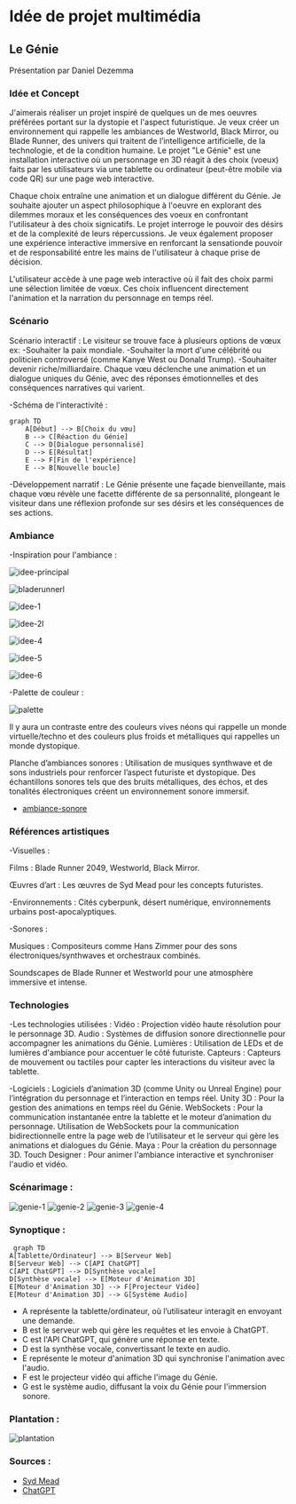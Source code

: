 # Idée de projet multimédia
## Le Génie
Présentation par Daniel Dezemma



### Idée et Concept
 J'aimerais réaliser un projet inspiré de quelques un de mes oeuvres préférées portant sur la dystopie et l'aspect futuristique. Je veux créer un environnement qui rappelle les ambiances de Westworld, Black Mirror, ou Blade Runner, des univers qui traitent de l’intelligence artificielle, de la technologie, et de la condition humaine. Le projet "Le Génie" est une installation interactive où un personnage en 3D réagit à des choix (voeux) faits par les utilisateurs via une tablette ou ordinateur (peut-être mobile via code QR) sur une page web interactive. 
 
 Chaque choix entraîne une animation et un dialogue différent du Génie. Je souhaite ajouter un aspect philosophique à l'oeuvre en explorant des dilemmes moraux et les conséquences des voeux en confrontant l'utilisateur à des choix signicatifs. Le projet interroge le pouvoir des désirs et de la complexité de leurs répercussions. Je veux également proposer une expérience interactive immersive en renforcant la sensationde pouvoir et de responsabilité entre les mains de l'utilisateur à chaque prise de décision.

L'utilisateur accède à une page web interactive où il fait des choix parmi une sélection limitée de vœux. Ces choix influencent directement l'animation et la narration du personnage en temps réel.

### Scénario
Scénario interactif :
Le visiteur se trouve face à plusieurs options de vœux ex:
-Souhaiter la paix mondiale. 
-Souhaiter la mort d'une célébrité ou politicien controversé (comme Kanye West ou Donald Trump).
-Souhaiter devenir riche/milliardaire.
Chaque vœu déclenche une animation et un dialogue uniques du Génie, avec des réponses émotionnelles et des conséquences narratives qui varient.

-Schéma de l'interactivité :

```mermaid
graph TD
    A[Début] --> B[Choix du vœu]
    B --> C[Réaction du Génie]
    C --> D[Dialogue personnalisé]
    D --> E[Résultat]
    E --> F[Fin de l'expérience]
    E --> B[Nouvelle boucle]

```

-Développement narratif :
Le Génie présente une façade bienveillante, mais chaque vœu révèle une facette différente de sa personnalité, plongeant le visiteur dans une réflexion profonde sur ses désirs et les conséquences de ses actions.


### Ambiance
-Inspiration pour l'ambiance :

![idee-principal](medias/idee-principal.jpg)

![bladerunnerl](medias/bladerunner.jpg)

![idee-1](medias/idee-1.jpg)

![idee-2l](medias/idee-2.avif)

![idee-4](medias/idee-4.jpg)

![idee-5](medias/idee-5.png)

![idee-6](medias/idee-6.jpg)

-Palette de couleur :

![palette](medias/palette.png)

Il y aura un contraste entre des couleurs vives néons qui rappelle un monde virtuelle/techno et des couleurs plus froids et métalliques qui rappelles un monde dystopique.


Planche d’ambiances sonores :
Utilisation de musiques synthwave et de sons industriels pour renforcer l’aspect futuriste et dystopique.
Des échantillons sonores tels que des bruits métalliques, des échos, et des tonalités électroniques créent un environnement sonore immersif.
- [ambiance-sonore](https://www.youtube.com/watch?v=tGIcpabjCiQ)


### Références artistiques

-Visuelles :

Films : Blade Runner 2049, Westworld, Black Mirror.

Œuvres d’art : Les œuvres de Syd Mead pour les concepts futuristes.

-Environnements : Cités cyberpunk, désert numérique, environnements urbains post-apocalyptiques.

-Sonores :

Musiques : Compositeurs comme Hans Zimmer pour des sons électroniques/synthwaves et orchestraux combinés.

Soundscapes de Blade Runner et Westworld pour une atmosphère immersive et intense.



### Technologies

-Les technologies utilisées :
Vidéo : Projection vidéo haute résolution pour le personnage 3D.
Audio : Systèmes de diffusion sonore directionnelle pour accompagner les animations du Génie.
Lumières : Utilisation de LEDs et de lumières d'ambiance pour accentuer le côté futuriste.
Capteurs : Capteurs de mouvement ou tactiles pour capter les interactions du visiteur avec la tablette.

-Logiciels : Logiciels d’animation 3D (comme Unity ou Unreal Engine) pour l’intégration du personnage et l’interaction en temps réel.
Unity 3D : Pour la gestion des animations en temps réel du Génie.
WebSockets : Pour la communication instantanée entre la tablette et le moteur d’animation du personnage. Utilisation de WebSockets pour la communication bidirectionnelle entre la page web de l’utilisateur et le serveur qui gère les animations et dialogues du Génie.
Maya : Pour la création du personnage 3D. 
Touch Designer : Pour animer l'ambiance interactive et synchroniser l'audio et vidéo.

### Scénarimage :
![genie-1](medias/genie-1.png)
![genie-2](medias/genie-2.png)
![genie-3](medias/genie-3.png)
![genie-4](medias/genie-4.png)

### Synoptique : 

```mermaid
 graph TD
A[Tablette/Ordinateur] --> B[Serveur Web]
B[Serveur Web] --> C[API ChatGPT]
C[API ChatGPT] --> D[Synthèse vocale]
D[Synthèse vocale] --> E[Moteur d'Animation 3D]
E[Moteur d'Animation 3D] --> F[Projecteur Vidéo]
E[Moteur d'Animation 3D] --> G[Système Audio]
```
- A représente la tablette/ordinateur, où l’utilisateur interagit en envoyant une demande.
- B est le serveur web qui gère les requêtes et les envoie à ChatGPT.
- C est l'API ChatGPT, qui génère une réponse en texte.
- D est la synthèse vocale, convertissant le texte en audio.
- E représente le moteur d'animation 3D qui synchronise l'animation avec l'audio.
- F est le projecteur vidéo qui affiche l'image du Génie.
- G est le système audio, diffusant la voix du Génie pour l'immersion sonore.

### Plantation : 
![plantation](medias/plantation.png)


### Sources : 
- [Syd Mead](https://sydmead.com/)
- [ChatGPT](https://chatgpt.com/)

